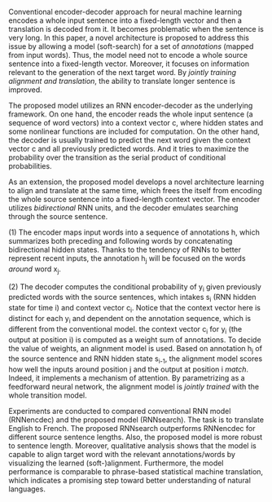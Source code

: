 Conventional encoder-decoder approach for neural machine learning encodes a whole input sentence into a fixed-length vector and then a translation is decoded from it. It becomes problematic when the sentence is very long. In this paper, a novel architecture is proposed to address this issue by allowing a model (soft-search) for a set of _annotations_ (mapped from input words). Thus, the model need not to encode a whole source sentence into a fixed-length vector. Moreover, it focuses on information relevant to the generation of the next target word. By _jointly training alignment and translation_, the ability to translate longer sentence is improved.

The proposed model utilizes an RNN encoder-decoder as the underlying framework. On one hand, the encoder reads the whole input sentence (a sequence of word vectors) into a context vector c, where hidden states and some nonlinear functions are included for computation. On the other hand, the decoder is usually trained to predict the next word given the context vector c and all previously predicted words. And it tries to maximize the probability over the transition as the serial product of conditional probabilities.

As an extension, the proposed model develops a novel architecture learning to align and translate at the same time, which frees the itself from encoding the whole source sentence into a fixed-length context vector. The encoder utilizes _bidirectional_ RNN units, and the decoder emulates searching through the source sentence.

(1) The encoder maps input words into a sequence of annotations h, which summarizes both preceding and following words by concatenating bidirectional hidden states. Thanks to the tendency of RNNs to better represent recent inputs, the annotation h<sub>j</sub> will be focused on the words _around_ word x<sub>j</sub>.

(2) The decoder computes the conditional probability of y<sub>i</sub> given previously predicted words with the source sentences, which intakes s<sub>i</sub> (RNN hidden state for time i) and context vector c<sub>i</sub>. Notice that the context vector here is distinct for each y<sub>i</sub> and dependent on the annotation sequence, which is different from the conventional model. the context vector c<sub>i</sub> for y<sub>i</sub> (the output at position i) is computed as a weight sum of annotations. To decide the value of weights, an alignment model is used. Based on annotation h<sub>j</sub> of the source sentence and RNN hidden state s<sub>i-1</sub>, the alignment model scores how well the inputs around position j and the output at position i _match_. Indeed, it implements a mechanism of attention. By parametrizing as a feedforward neural network, the alignment model is _jointly_ _trained_ with the whole transition model.

Experiments are conducted to compared conventional RNN model (RNNencdec) and the proposed model (RNNsearch). The task is to translate English to French. The proposed RNNsearch outperforms RNNencdec for different source sentence lengths. Also, the proposed model is more robust to sentence length. Moreover, qualitative analysis shows that the model is capable to align target word with the relevant annotations/words by visualizing the learned (soft-)alignment. Furthermore, the model performance is comparable to phrase-based statistical machine translation, which indicates a promising step toward better understanding of natural languages.